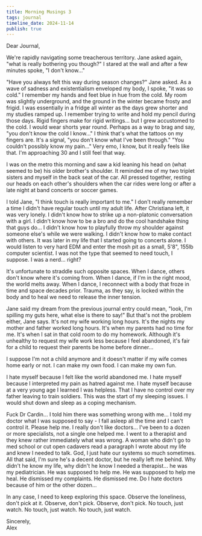 ```yaml
---
title: Morning Musings 3
tags: journal
timeline_date: 2024-11-14
publish: true
---
```


Dear Journal,

We're rapidly navigating some treacherous territory. Jane asked again, "what is really bothering you though?" I stared at the wall and after a few minutes spoke, "I don't know..."

"Have you always felt this way during season changes?" Jane asked. As a wave of sadness and existentialism enveloped my body, I spoke, "it was so cold." I remember my 
hands and feet blue in hue from the cold. My room was slightly underground, and the ground in the winter became frosty and frigid. I was essentially in a fridge all winter as the days
grew shorter and my studies ramped up. I remember trying to write and hold my pencil during those days. Rigid fingers make for rigid writings... but I grew accustomed to the cold.
I would wear shorts year round.
Perhaps as a way to brag and say, "you don't know the cold I know..." I think that's what the tattoos on my fingers are. It's a signal, "you don't know what I've been through."
"You couldn't possibly know my pain..." Very emo, I know, but it really feels like that. I'm approaching 30 and I still feel that way.

I was on the metro this morning and saw a kid leaning his head on (what seemed to be) his older brother's shoulder. It reminded me of my two triplet sisters and myself in the back seat
of the car. All pressed together, resting our heads on each other's shoulders when the car rides were long or after a late night at band concerts or soccer games.

I told Jane, "I think touch is really important to me." I don't really remember a time I didn't have regular touch until my adult life. After Christiana left, it was very lonely.
I didn't know how to strike up a non-platonic conversation with a girl. I didn't know how to be a bro and do the cool handshake thing that guys do... I didn't know how to playfully
throw my shoulder against someone else's while we were walking. I didn't know how to make contact with others. It was later in my life that I started going to concerts alone.
I would listen to very hard EDM and enter the mosh pit as a small, 5'8", 155lb computer scientist. I was not the type that seemed to need touch, I suppose. I was a nerd... right?

It's unfortunate to straddle such opposite spaces. When I dance, others don't know where it's coming from. When I dance, if I'm in the right mood, the world melts away.
When I dance, I reconnect with a body that froze in time and space decades prior. Trauma, as they say, is locked within the body and to heal we need to release the inner tension.

Jane said my dream from the previous journal entry could mean, "look, I'm spilling my guts here, what else is there to say!" But that's not the problem either, Jane says.
It's not my wife working long hours. It's the nights my mother and father worked long hours. It's when my parents had no time for me. It's when I sat in that cold room to do my homework.
Although it's unhealthy to request my wife work less because I feel abandoned, it's fair for a child to request their parents be home before dinner...

I suppose I'm not a child anymore and it doesn't matter if my wife comes home early or not. I can make my own food. I can make my own fun.

I hate myself because I felt like the world abandoned me. I hate myself because I interpreted my pain as hatred against me. I hate myself because at a very young age
I learned I was helpless. That I have no control over my father leaving to train soldiers. This was the start of my sleeping issues. I would shut down and sleep
as a coping mechanism.

Fuck Dr Cardin... I told him there was something wrong with me... I told my doctor what I was supposed to say - I fall asleep all the time and I can't
control it. Please help me. I really don't like doctors... I've been to a dozen or more specialists, not a single one helped me. I went to a therapist
and they knew rather immediately what was wrong. A woman who didn't go to med school or cut open cadavers read a paragraph I wrote about my life and knew I needed to
talk. God, I just hate our systems so much sometimes. All that said, I'm sure he's a decent doctor, but he really left me behind. Why didn't he know my life,
why didn't he know I needed a therapist... he was my pediatrician. He was supposed to help me. He was supposed to help me heal. He dismissed my complaints. He dismissed
me. Do I hate doctors because of him or the other dozen...

In any case, I need to keep exploring this space. Observe the loneliness, don't pick at it. Observe, don't pick. Observe, don't pick. 
No touch, just watch. No touch, just watch. No touch, just watch.

Sincerely,\
Alex
